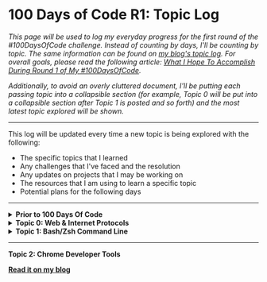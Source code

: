 # 100 Days of Code R1: Topic Log

_This page will be used to log my everyday progress for the first round of the #100DaysOfCode challenge. Instead of counting by days, I'll be counting by topic.
The same information can be found on [my blog's topic log](https://www.aniqa.io/r1-topic-log/). For overall goals, please read the following article: [What I Hope To Accomplish During Round 1 of My #100DaysOfCode](www.aniqa.io/100-days-of-code-r1-goals-tasks/)._

_Additionally, to avoid an overly cluttered document, I'll be putting each passing topic into a collapsible section (for example, Topic 0 will be put into a collapsible section after Topic 1 is posted and so forth) and the most latest topic explored will be shown._

---
This log will be updated every time a new topic is being explored with the following:
- The specific topics that I learned
- Any challenges that I've faced and the resolution
- Any updates on projects that I may be working on
- The resources that I am using to learn a specific topic
- Potential plans for the following days

---
<details><summary><b>Prior to 100 Days Of Code</b></summary>
	
**[Read it on my blog](https://www.aniqa.io/prior-r1/)**
  
To prepare for the start of my learning plan for full stack software development:
  
* I created a [GitHub](http://github.com/aniqatc), [Twitter](http://twitter.com/aniqatc), and [blog](http://aniqa.io).
* I've gotten familiar using GitHub.
* I've been active on Twitter and have connected with over 700 followers in one month.
* I've set up my own self-hosted blog on Ghost and edited the premium theme to customize it to fit my taste. To keep track of changes I made, I created my own documentation for the changes.
* I created a syllabus of my own to follow.
* I researched bootcamps, online courses, Udemy video classes, and other methods of learning to find the best resources to learn from. </details>

<details><summary><b>Topic 0: Web & Internet Protocols</b></summary>

**[Read it on my blog](https://www.aniqa.io/r1-topic-0/)**

After experiencing the *addictiveness of coding*, a part of me just wants to skip all the topics that don't directly pertain to a programming language. But I also want to be a **successful**, *knowledgeable* Full Stack Software Developer – in fact, I want that *more*. So, I'm investing in **building a strong foundation**, or at the absolute minimum, understanding basic, foundational topics which I can eventually learn more about in the future if it becomes relevant to potential projects I want to build or to complete tasks at future jobs.

**Topics**

I focused on how the **internet, world wide web, and browser work and communicate** in conjunction with one another to provide us users with a *seamless experience* to connect with others across the globe and to access unlimited information. Initially, I wanted to get through this portion of my learning quickly so that I can become a step closer to building applications but *I have to say* - I was pleasantly surprised at how much I enjoyed **learning about the processes powering the platforms** that I use every single day.

Starting from the creation of the Internet to the innovative developments of the Web to all the microprocesses behind the movement of data to display web-pages, I’ve learned so much and have only grown *more* excited to continue on this path. Additionally, I’ve also gained a new appreciation for the Web as previously I took it for granted, as we do with anything that we utilize everyday without thought, but the World Wide Web is quite literally magical.

*Here are the **specific** topics that I learned:*

- 🌎 History of the Internet starting from ARPANET
- 🧮 Bits, bytes, binary and hexadecimal system
- 📒 Internet Protocols (IP) and IP Address
- 🎛 Network systems and topologies
- 📦 IP Packets and Routing
- 🌐 UDP; TCP/IP Layers; OSI Model
- 🔑 HTTP (including HTTP Exchanges, HTTP Status Codes, HTTPS and cURL)
- 🔎 Domain Name System (DNS) and DNS Resolution
- 🔒 Security
	- SSL & TLS
	- Content Security Protocol (CSP)
	- Cross-Origin Resource Sharing (CORS)
- 🚨 OWASP Top 10 Threats and Prevention
- 🖥 Browsers + Rendering Engines

**Challenges & Resolution**

*Fortunately*, I didn’t face any big hurdle learning today’s topics. Most of it was informational and not actionable so I really just had to get a basic understanding of the topics which I was able to do. To **ensure that I get a stronger grasp** on the aspects that particularly pertain to web development *(especially security & network protocols and browser processes)*, I’ll be **reviewing my notes** more extensively throughout the week.

**Projects Updates**

Unfortunately, while I do have a *growing* list of project ideas, I’m not ready to build any software or website just **yet** with the basic HTML and CSS knowledge that I have right now. However, until then, I’ll be working on **writing more articles for my blog**! I have a few ideas that I’ve already created an outline for that include some of the *above-mentioned topics*. Not only will writing blog posts **solidify my understanding of the topics** that I just learned but I hope that it *may help my readers out as well*. As I’m still in the outlining-and-planning stage, I can’t really say what the format will be *(long form content or a series or just cheatsheet style)* but it will definitely include topics from Internet, Web, and Browser processes.

**Resources**

I actually used a lot of resources because there wasn't really a standalone source or course that provided coverage of all the topics that I wanted to go over. So, **I used a combination of the following courses, articles, and videos:**

- [Visual list of Web-related topics & resources](https://andreasbm.github.io/web-skills/)
- [Documentation - Webopedia: Tech Dictionary](https://www.webopedia.com/)
- [Documentation - MDN Web Docs: Web Mechanics](https://developer.mozilla.org/en-US/docs/Learn/Common_questions#web_mechanics)
- [Course - Khan Academy's Intro to Computers & Internet](https://www.khanacademy.org/computing/computers-and-internet/)
- [Video - Traversy Media's HTTP Crash Course & Exploration](https://youtu.be/iYM2zFP3Zn0)
- [GitHub Repo - What Happens When A URL Is Inputed in a Browser](https://github.com/alex/what-happens-when)
- [Article - How Browsers Work: Behind the Scenes](https://www.html5rocks.com/en/tutorials/internals/howbrowserswork/)
- [Documentation - Official OWASP Top 10 List](https://owasp.org/www-project-top-ten/)
- [Documentation - MDN Web Docs: Content Security Policy (CSP)](https://developer.mozilla.org/en-US/docs/Web/HTTP/Headers/Content-Security-Policy)

**Tomorrow & Beyond**
1. Start draft for a post about today's topics (which will also count as my review of these topics)
2. **Learn all about Git, GitHub, Command Line Interface, and Chrome Developer Tools**
3. Practice the basic commands that I’m most likely to use regularly 
</details>


<details><summary><b>Topic 1: Bash/Zsh Command Line</b></summary>

**[Read it on my blog](https://www.aniqa.io/r1-topic-1/)** I recommend the blog version as there is a downloadable book there + just better visuals!

One of the first observations I made when I entered into the world of programming is **that the development process is far more than just writing code and implementing design elements**. There isn’t just the single process of writing code but _many different processes from the back-end to the front-end to security to databases and more to successfully build and deploy a complete application_. But how can a single person that wants to create full stack applications _handle all_ of those aspects in the creation process? 

Well, it’s made possible due to the **large range of diverse and helpful developer tools**. There is no end to the type of tools available that a developer can use to smoothen their building process: varying from prototyping software to intuitive modern text editors to remote repository storage systems to programming frameworks to even, viable no-code backend programs — _which are all very well-advertised in developer communities._

**Topics**

The **command line**, however, _is not talked about enough in communities of new, aspiring developers_ - or at least, I personally have not seen many people vouch for its usefulness. _Sure_, some of the superior courses may include a few pages or a single video about the command line and how to navigate it at a _basic (almost) non-developer level_, but I find that it’s a disservice to those that aren’t informed of the **vast capabilities of the command line**.

Today _(and technically, the past few days)_, I’ve learned just how **useful** of a tool it can be; allowing you to manage your computer’s filing system, can act as a text editor using [nano](https://www.nano-editor.org/) or [vim](https://www.vim.org/), provides an outlet to script and run automation tasks, and even, download files and networking information straight from the web using [cURL](https://curl.se/). The command line may look like it’s an outdated program - _an opinion I had prior to diving into my coursework_ - but in reality, it’s actually far **more superior, efficient, quick, and advanced than using a Graphical User Interface (GUI)**, the visual interface we usually use to complete tasks on our operating systems. Accessing command line interfaces through the Terminal **only requires a keyboard** because it is a **text-based program** - nothing else is required making it a very fast and quick tool to use.

Clearly, I’ve been won over by what it can do - even though it can be quite complex when you start to get to the advanced parts. Plus, I’ve read a number of [Reddit threads](https://www.reddit.com/r/learnprogramming/comments/3beyjn/why_is_learning_the_command_line_important/) in which individuals that are far more equipped than me to form well-informed opinions have _endlessly vouched for the command line and its importance to developers of all kinds_. Being that it seems to be a **rare but valued skill**, it might be exactly what I need to stand out amongst the growing lot of junior developers. So on my journey towards learning full stack development, I wanted to make sure that I dedicated time to getting a **proper introduction to the command line** early on so that I can have head-start on getting familiar with it. Learning it before I begin learning programming technologies allows me to utilize the command line from the very start - _meaning_, it'll leave out the guessing or confusion when it comes time to use it for my own builds.

In order to actually use the command line, I use my Macbook’s built-in **Terminal program to interact with the shell** which specifically uses the Z shell or _zsh_ by default since MacOS has recently adopted it in their latest updates. _Bash_ seems to be the most popular but zsh is said to be almost the exact same but instead, a newer, updated version that has more capabilities, especially when combined with frameworks like Oh-My-Zsh. The [differences aren’t actually all that significant](https://news.learnenough.com/macos-bash-zshell) or worrisome for beginners; so for the most part, learning the basics of Bash commands has worked fine in my Terminal that is utilizing zsh. Although [Oh-My-Zsh](https://ohmyz.sh/) framework seems like a great way to enhance my Terminal, I haven't installed it yet but hope to do so once I am more comfortable with the shell on its own first.

_Here are the **specific** topics that I learned on an introductory level:_

- ⌨️ Command Line
	- Navigating, viewing, and modifying my computer’s file system
	- Modifying the behavior of commands using flags
	- Combining commands
	- Input and output redirection & using pipes |
	- Search, find, replace, modify file contents & data (specifically .txt, .csv files)
	- Keyboard shortcuts that replace mouse abilities
	- Introduction to Batch Processing
- ➰cURL
	- View HTTP requests/responses
	- Follow webpage redirects
	- Download webpages and files from the web into my filesystem
	- View webpage source code inside the Terminal
	- Combining cURL with simple regular expressions through piping
- 💲Bash Script: text file containing a series of commands with the extension .sh
	- Variables
	- Conditionals & Comparison Operators
	- Loops
- 🐚 Shell Variables: variables that are internal to the shell
- 🌦 Environmental Variables: variables that can be used across programs & commands
- 🔡 Text Editors
	- Using Nano to create, edit, and save files
	- Utilizing .bash_profile to change command prompt and run commands automatically upon opening a new Terminal window
	- Creating aliases to combine complex commands
	- $PS1 and $PATH Variable
	- Introduction to VIM

**Challenges & Resolution**

_I’ll be honest_- I was way more **intimidated by the command line than I should have been**, but once I started to learn the commands and implemented it myself in the Terminal, it was actually **way faster** than using my Finder (the GUI equivalent to the filesystem) and pretty fun to use to navigate my files. _Clearly, learning new things is always an exciting thing for me, whether it's easy or hard._

**However**, I’d say that only the basic commands to manage the file system and utilizing the Nano text editor to change and set simple variables in _.bash_profile_ are a breeze. Using _cURL_ to pull up specific webpages source code or downloading whole webpage files in HTML wasn’t so bad _either_. It’s when you get to the **more advanced commands** where piping or complex redirection is being used that can get slightly confusing, but I attribute that to _needing more hands-on practice._

I believe the only way to get past the confusion of complex, combined commands is to **continue learning and implementing it in my day-to-day wherever possible.** If I don't find a need for the more complex commands just yet then I'll use interactive tools to practice them periodically _(which I've listed below in the resources section)._

The real challenge is learning advanced bash scripting and understanding regular expressions, also known as regexes - which I probably won't get into until after I'm proficient at front-end technologies. I don’t believe that it could be any worse than learning a programming language, but when I peak ahead at certain documentation, I can’t say it looks like a breeze either. _I mean, **^([a-zA-Z]+( [a-zA-Z]+)+)$** is probably the scariest looking string I've ever seen - but thank god for [regex generators](https://regex-generator.olafneumann.org/) right?_

Regardless, it’ll be well worth any extra time I need to put in now when I’m able to set up automation in the future when I’m actually building and maintaining web applications.

**Projects Updates**

As mentioned in the [Topic 0 post](https://www.aniqa.io/r1-topic-0/), I am not _yet_ building and have allocated the time that I’d be building **to further researching and writing about the foundational topics** that I’ve been learning which include [web and internet protocols](https://www.aniqa.io/r1-topic-0/), and from today onward, _the command line_. In terms of the post I mentioned outlining on Day 0, I’ve been able to draft a long-form article about web fundamentals in which I share the _importance of learning it and the basic definitions and use cases of the micro-processes behind internet and web protocols._

I’ve also gotten started on building _my own command line cheatsheet for beginners_, which I hope to share next week after I’ve finished the article I’m currently writing. I know that there are so many cheat sheets out there already - in fact, I share several in this progress post but as I’ve noted several times in my blog, **writing these out in my own words is a form of learning and solidifying knowledge.**

Apart from writing for my blog, I’ve found a few different resources online to continue practicing the fundamentals of the command line - [an online terminal in which I’m asked to input commands based on the task shown](https://cmdchallenge.com/) or [completing HackerRank challenges](https://www.hackerrank.com/domains/shell?filters%5Bsubdomains%5D%5B%5D=bash), or [going through a list of tasks](https://www.learnhowtoprogram.com/introduction-to-programming/getting-started-with-intro-to-programming/practice-command-line) using my native Terminal. I've also just been messing around with it on my own as well - in fact, there's a gif on my [blog post version](https://www.aniqa.io/r1-topic-1/) of this update demonstrating a few commands.

_Lastly_, I’ve actually hidden my Finder application from my laptop screen’s dock so that if I need any files opened, moved, deleted, or changed, **I should only use my Terminal.**

**Resources**

Similar to navigating [web and internet protocol resources](https://www.aniqa.io/r1-topic-0/), I faced the issue of not being able to find *strong standalone resources* to learn the command line and its shell, Bash, beyond the basics. So, I had to use a variety of different courses and documentation to get more out of the topic. In doing so, some of these resources exposed me to **regular expressions (regexes)** and text editors, **Vim** and **Nano**, which I hope to continue learning as I move further along my journey. That being said, I've tried to include different types of resources to fit different needs and also, some may be more advanced for those that want to take it a step further. 

**Here are the sources that were used (& still being used + extras) in my learning:**
<small>_Highly Recommended, paid resources w/ most coverage of topics ranging from beginner to introduction to advanced & hands-on practice; although for deeper understanding, other resources are needed._</small>

- **[Course - DataCamp: Introduction to Shell](https://www.datacamp.com/courses/introduction-to-shell)**
- **[Course - DataCamp: Introduction to Bash Scripting](https://www.datacamp.com/courses/introduction-to-bash-scripting)**
- **[Course - Code Academy: Learn the Command Line](https://www.codecademy.com/learn/learn-the-command-line)**
- **[Course - Code Academy: Learn Bash Scripting](https://www.codecademy.com/learn/bash-scripting)**

<i><small>CodeAcademy also provides certificates upon completion! Visit my [blog post version](https://www.aniqa.io/r1-topic-1/) of this update to view mine!</small></i>

<small><b>*Following choices include free options, introductory/basic tutorials, video and interactive games)*</small></b>
- [Course Section - The Odin Project: Command Line Basics](https://www.theodinproject.com/paths/foundations/courses/foundations/lessons/command-line-basics-web-development-101)
- [GitHub Repository - You Don't Need GUI](https://github.com/you-dont-need/You-Dont-Need-GUI)
- [Course - Learn Enough: Command Line Basics](https://www.learnenough.com/command-line-tutorial)
- [Book - Launch School: Introduction to the Command Line](https://launchschool.com/books/command_line)
- [Tutorial - ReadtheDocs: Introduction to Command Line + Set up a Bash Profile](https://friendly-101.readthedocs.io/en/latest/commandline.html)
- [YouTube Video - Joe Collins' Beginner's Guide to the Bash Terminal](https://www.youtube.com/watch?v=oxuRxtrO2Ag&feature=youtu.be)
- [YouTube Video - FreeCodeCamp's Command Line Crash Course](https://youtu.be/yz7nYlnXLfE)
- [Tutorials - Ryans Tutorials: Several including Bash Scripting, Regular Expressions, Linux Command Line + More](https://ryanstutorials.net/)
- [Interactive Lessons - Learn Regular Expressions](https://regexone.com/)
- [Interactive Game - MIT Terminus: Use Commands to Move Around Filesystem](https://web.mit.edu/mprat/Public/web/Terminus/Web/main.html)
- [Interactive Game - CMD Challenge: Command Line Practice](https://cmdchallenge.com/)
- [Practice - HackerRank: Solve HackerRank Challenges](https://www.hackerrank.com/domains/shell?filters%5Bsubdomains%5D%5B%5D=bash)
- [Tutorial - Wiki Bash Guide: Beginner's Guide Bash Scripts](http://mywiki.wooledge.org/BashGuide)

**Cheat Sheets**
- [Educative's Bash Shell Command Cheat Sheet](https://www.educative.io/blog/bash-shell-command-cheat-sheet)
- [Medium Article: Bash Scripting Everything You Need to Know About Bash Shell Programming](https://medium.com/sysf/bash-scripting-everything-you-need-to-know-about-bash-shell-programming-cd08595f2fba)
- [GitHub Repository - MacOS Terminal Cheat Sheet](https://github.com/0nn0/terminal-mac-cheatsheet)
- [DevHints Bash Cheat Sheet](https://devhints.io/bash)
- [Vim Text Editor Cheat Sheet](https://vim.rtorr.com/)
- [Nano Text Editor Shortcuts](https://www.nano-editor.org/dist/latest/cheatsheet.html)

**Tomorrow and beyond**

**1. Learn about an additional developer tool: Chrome Developer Tools**

2. Continue using the Terminal to organize my files when needed
 
3. Complete the editing on the web fundamentals article that I’ve been writing

4. Start laying down a draft for the command line cheat sheet

**Bonus Resources**
- [Here's an amazing tool to use to show off how well you know the command line!](https://hackertyper.com/)
- [A generator to change your $PS1 Prompt Variable.](https://bashrcgenerator.com/)
- [An amazing intuitive and interactive tool that can be added to your Terminal which will allow it to utilize cheatsheets in order to give you suggestions of relevant commands and more.](https://github.com/denisidoro/navi)
- [After enjoying the free resources, I bought the whole series of Learn Enough Web Fundamentals which include the Command Line, Text Editor, and Git eBooks and videos.](https://www.learnenough.com/developer-fundamentals)
</details>

---

<b>Topic 2: Chrome Developer Tools</b>

**[Read it on my blog](https://www.aniqa.io/tags/)**
